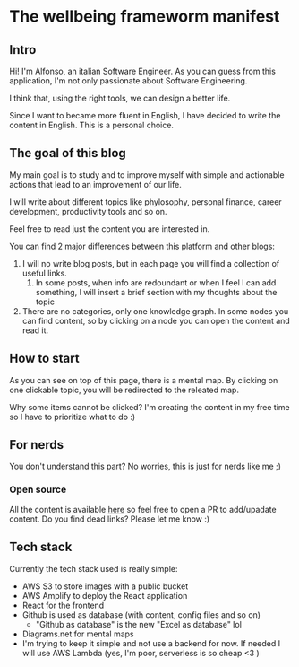 # The wellbeing frameworm manifest

## Intro
Hi! I'm Alfonso, an italian Software Engineer. 
As you can guess from this application, I'm not only passionate about Software Engineering.

I think that, using the right tools, we can design a better life.

Since I want to became more fluent in English, I have decided to write the content in English. This is a personal choice.



## The goal of this blog
My main goal is to study and to improve myself with simple and actionable actions that lead to an improvement of our life. 

I will write about different topics like phylosophy, personal finance, career development, productivity tools and so on.

Feel free to read just the content you are interested in.

You can find 2 major differences between this platform and other blogs: 
1. I will no write blog posts, but in each page you will find a collection of useful links.
	1. In some posts, when info are redoundant or when I feel I can add something, I will insert a brief section with my thoughts about the topic
2. There are no categories, only one knowledge graph. In some nodes you can find content, so by clicking on a node you can open the content and read it.



## How to start
As you can see on top of this page, there is a mental map. By clicking on one clickable topic, you will be redirected to the releated map.

Why some items cannot be clicked? I'm creating the content in my free time so I have to prioritize what to do :) 

## For nerds
You don't understand this part? No worries, this is just for  nerds like me ;) 

### Open source
All the content is available [here](https://github.com/lokk3d/personal-blog) so feel free to open a PR to add/upadate content. Do you find dead links? Please let me know :) 


## Tech stack
Currently the tech stack used is really simple: 
- AWS S3 to store images with a public bucket
- AWS Amplify to deploy the React application
- React for the frontend
- Github is used as database (with content, config files and so on)
	- "Github as database" is the new "Excel as database" lol
- Diagrams.net for mental maps
- I'm trying to keep it simple and not use a backend for now. If needed I will use AWS Lambda (yes, I'm poor, serverless is so cheap <3 )